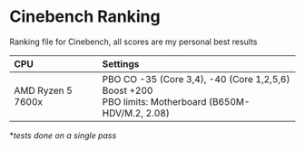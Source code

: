 # Cinebench Ranking
Ranking file for Cinebench, all scores are my personal best results

CPU | Settings
:---|:---
AMD Ryzen 5 7600x | PBO CO -35 (Core 3,4), -40 (Core 1,2,5,6)<br>Boost +200<br>PBO limits: Motherboard (B650M-HDV/M.2, 2.08)

**tests done on a single pass*